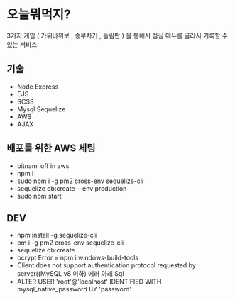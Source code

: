 # 오늘뭐먹지? 

3가지 게임 ( 가위바위보 , 승부차기 , 돌림판 ) 을 통해서 점심 메뉴를 골라서 기록할 수 있는 서비스. 

## 기술

* Node Express
* EJS
* SCSS
* Mysql Sequelize
* AWS
* AJAX 

## 배포를 위한 AWS 세팅

 - bitnami off in aws
 - npm i
 - sudo npm i -g pm2 cross-env sequelize-cli
 - sequelize db:create --env production
 - sudo npm start



## DEV 
- npm install -g sequelize-cli 
- pm i -g pm2 cross-env sequelize-cli
- sequelize db:create
- bcrypt Error = npm i windows-build-tools
- Client does not support authentication protocol requested by server((MySQL v8 이하) 에러 아래 Sql
- ALTER USER 'root'@'localhost' IDENTIFIED WITH mysql_native_password BY 'password'

